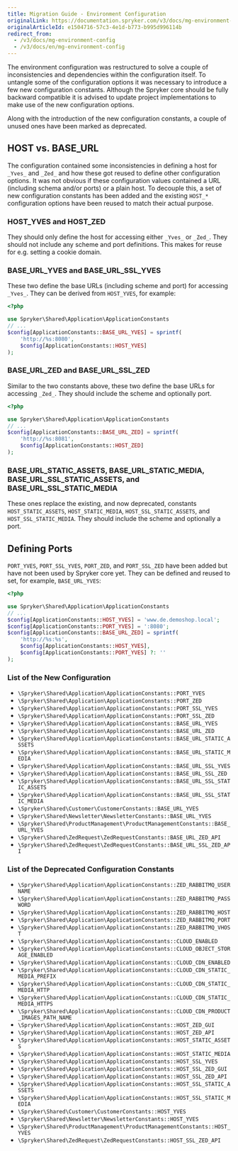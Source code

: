 ```yaml
---
title: Migration Guide - Environment Configuration
originalLink: https://documentation.spryker.com/v3/docs/mg-environment-config
originalArticleId: e1504716-57c3-4e1d-b773-b995d996114b
redirect_from:
  - /v3/docs/mg-environment-config
  - /v3/docs/en/mg-environment-config
---
```


The environment configuration was restructured to solve a couple of inconsistencies and dependencies within the configuration itself. To untangle some of the configuration options it was necessary to introduce a few new configuration constants. Although the Spryker core should be fully backward compatible it is advised to update project implementations to make use of the new configuration options.

Along with the introduction of the new configuration constants, a couple of unused ones have been marked as deprecated.

## HOST vs. BASE_URL
The configuration contained some inconsistencies in defining a host for `_Yves_` and `_Zed_` and how these got reused to define other configuration options. It was not obvious if these configuration values contained a URL (including schema and/or ports) or a plain host. To decouple this, a set of new configuration constants has been added and the existing `HOST_*` configuration options have been reused to match their actual purpose.

### HOST_YVES and HOST_ZED
They should only define the host for accessing either `_Yves_` or `_Zed_`. They should not include any scheme and port definitions. This makes for reuse for e.g. setting a cookie domain.

### BASE_URL_YVES and BASE_URL_SSL_YVES
These two define the base URLs (including scheme and port) for accessing `_Yves_`. They can be derived from `HOST_YVES`, for example:

```php
<?php

use Spryker\Shared\Application\ApplicationConstants
// ...
$config[ApplicationConstants::BASE_URL_YVES] = sprintf(
    'http://%s:8080',
    $config[ApplicationConstants::HOST_YVES]
);
```

### BASE_URL_ZED and BASE_URL_SSL_ZED
Similar to the two constants above, these two define the base URLs for accessing `_Zed_`. They should include the scheme and optionally port.

```php
<?php

use Spryker\Shared\Application\ApplicationConstants
// ...
$config[ApplicationConstants::BASE_URL_ZED] = sprintf(
    'http://%s:8081',
    $config[ApplicationConstants::HOST_ZED]
);
```

### BASE_URL_STATIC_ASSETS, BASE_URL_STATIC_MEDIA, BASE_URL_SSL_STATIC_ASSETS, and BASE_URL_SSL_STATIC_MEDIA
These ones replace the existing, and now deprecated, constants `HOST_STATIC_ASSETS`, `HOST_STATIC_MEDIA`, `HOST_SSL_STATIC_ASSETS`, and `HOST_SSL_STATIC_MEDIA`. They should include the scheme and optionally a port.

<!--
It might be necessary to update `\Pyz\Yves\Twig\Plugin\TwigAsset` to the latest version from [Demoshop](https://github.com/spryker/demoshop) to have it use the new configuration options.
-->

## Defining Ports
`PORT_YVES`, `PORT_SSL_YVES`, `PORT_ZED`, and `PORT_SSL_ZED` have been added but have not been used by Spryker core yet. They can be defined and reused to set, for example, `BASE_URL_YVES`:

```php
<?php

use Spryker\Shared\Application\ApplicationConstants
// ...
$config[ApplicationConstants::HOST_YVES] = 'www.de.demoshop.local';
$config[ApplicationConstants::PORT_YVES] = ':8080';
$config[ApplicationConstants::BASE_URL_ZED] = sprintf(
    'http://%s:%s',
    $config[ApplicationConstants::HOST_YVES],
    $config[ApplicationConstants::PORT_YVES] ?: ''
);
```

<!--
If it is required to define ports in project implementations, it might be necessary to update `\Pyz\Shared\Application\Business\Routing\UrlGenerator` to the latest version from [Demoshop](https://github.com/spryker/demoshop). Older versions of this class aren't aware of URLs containing ports.
-->

### List of the New Configuration 

* `\Spryker\Shared\Application\ApplicationConstants::PORT_YVES`
* `\Spryker\Shared\Application\ApplicationConstants::PORT_ZED`
* `\Spryker\Shared\Application\ApplicationConstants::PORT_SSL_YVES`
* `\Spryker\Shared\Application\ApplicationConstants::PORT_SSL_ZED`
* `\Spryker\Shared\Application\ApplicationConstants::BASE_URL_YVES`
* `\Spryker\Shared\Application\ApplicationConstants::BASE_URL_ZED`
* `\Spryker\Shared\Application\ApplicationConstants::BASE_URL_STATIC_ASSETS`
* `\Spryker\Shared\Application\ApplicationConstants::BASE_URL_STATIC_MEDIA`
* `\Spryker\Shared\Application\ApplicationConstants::BASE_URL_SSL_YVES`
* `\Spryker\Shared\Application\ApplicationConstants::BASE_URL_SSL_ZED`
* `\Spryker\Shared\Application\ApplicationConstants::BASE_URL_SSL_STATIC_ASSETS`
* `\Spryker\Shared\Application\ApplicationConstants::BASE_URL_SSL_STATIC_MEDIA`
* `\Spryker\Shared\Customer\CustomerConstants::BASE_URL_YVES`
* `\Spryker\Shared\Newsletter\NewsletterConstants::BASE_URL_YVES`
* `\Spryker\Shared\ProductManagement\ProductManagementConstants::BASE_URL_YVES`
* `\Spryker\Shared\ZedRequest\ZedRequestConstants::BASE_URL_ZED_API`
* `\Spryker\Shared\ZedRequest\ZedRequestConstants::BASE_URL_SSL_ZED_API`

### List of the Deprecated Configuration Constants

* `\Spryker\Shared\Application\ApplicationConstants::ZED_RABBITMQ_USERNAME`
* `\Spryker\Shared\Application\ApplicationConstants::ZED_RABBITMQ_PASSWORD`
* `\Spryker\Shared\Application\ApplicationConstants::ZED_RABBITMQ_HOST`
* `\Spryker\Shared\Application\ApplicationConstants::ZED_RABBITMQ_PORT`
* `\Spryker\Shared\Application\ApplicationConstants::ZED_RABBITMQ_VHOST`
* `\Spryker\Shared\Application\ApplicationConstants::CLOUD_ENABLED`
* `\Spryker\Shared\Application\ApplicationConstants::CLOUD_OBJECT_STORAGE_ENABLED`
* `\Spryker\Shared\Application\ApplicationConstants::CLOUD_CDN_ENABLED`
* `\Spryker\Shared\Application\ApplicationConstants::CLOUD_CDN_STATIC_MEDIA_PREFIX`
* `\Spryker\Shared\Application\ApplicationConstants::CLOUD_CDN_STATIC_MEDIA_HTTP`
* `\Spryker\Shared\Application\ApplicationConstants::CLOUD_CDN_STATIC_MEDIA_HTTPS`
* `\Spryker\Shared\Application\ApplicationConstants::CLOUD_CDN_PRODUCT_IMAGES_PATH_NAME`
* `\Spryker\Shared\Application\ApplicationConstants::HOST_ZED_GUI`
* `\Spryker\Shared\Application\ApplicationConstants::HOST_ZED_API`
* `\Spryker\Shared\Application\ApplicationConstants::HOST_STATIC_ASSETS`
* `\Spryker\Shared\Application\ApplicationConstants::HOST_STATIC_MEDIA`
* `\Spryker\Shared\Application\ApplicationConstants::HOST_SSL_YVES`
* `\Spryker\Shared\Application\ApplicationConstants::HOST_SSL_ZED_GUI`
* `\Spryker\Shared\Application\ApplicationConstants::HOST_SSL_ZED_API`
* `\Spryker\Shared\Application\ApplicationConstants::HOST_SSL_STATIC_ASSETS`
* `\Spryker\Shared\Application\ApplicationConstants::HOST_SSL_STATIC_MEDIA`
* `\Spryker\Shared\Customer\CustomerConstants::HOST_YVES`
* `\Spryker\Shared\Newsletter\NewsletterConstants::HOST_YVES`
* `\Spryker\Shared\ProductManagement\ProductManagementConstants::HOST_YVES`
* `\Spryker\Shared\ZedRequest\ZedRequestConstants::HOST_SSL_ZED_API`
